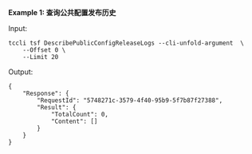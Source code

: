 **Example 1: 查询公共配置发布历史**



Input: 

```
tccli tsf DescribePublicConfigReleaseLogs --cli-unfold-argument  \
    --Offset 0 \
    --Limit 20
```

Output: 
```
{
    "Response": {
        "RequestId": "5748271c-3579-4f40-95b9-5f7b87f27388",
        "Result": {
            "TotalCount": 0,
            "Content": []
        }
    }
}
```

